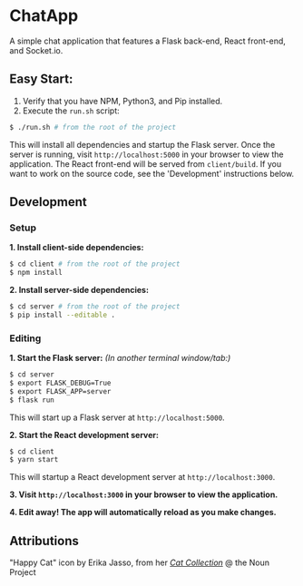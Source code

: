 # ChatApp
A simple chat application that features a Flask back-end,
React front-end, and Socket.io.


## Easy Start:
1. Verify that you have NPM, Python3, and Pip installed.
2. Execute the `run.sh` script:
```bash
$ ./run.sh # from the root of the project
```
This will install all dependencies and startup the Flask server.
Once the server is running, visit `http://localhost:5000` in your
browser to view the application. The React front-end will be served
from `client/build`. If you want to work on the source code, see the
'Development' instructions below.


## Development
### Setup

**1. Install client-side dependencies:**
```bash
$ cd client # from the root of the project
$ npm install
```

**2. Install server-side dependencies:**
```bash
$ cd server # from the root of the project
$ pip install --editable .
```

### Editing

**1. Start the Flask server:** _(In another terminal window/tab:)_
```bash
$ cd server
$ export FLASK_DEBUG=True
$ export FLASK_APP=server
$ flask run
```
This will start up a Flask server at `http://localhost:5000`.

**2. Start the React development server:**
```bash
$ cd client
$ yarn start
```
This will startup a React development server at `http://localhost:3000`.

**3. Visit `http://localhost:3000` in your browser to view the application.**

**4. Edit away! The app will automatically reload as you make changes.**


## Attributions

"Happy Cat" icon by Erika Jasso, from her [_Cat Collection_](https://thenounproject.com/kikajasso/collection/cat/)
@ the Noun Project
